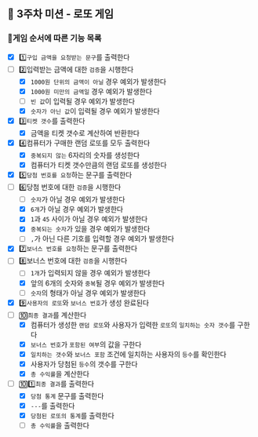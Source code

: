 ## 🎰 3주차 미션 - 로또 게임

### 🎫게임 순서에 따른 기능 목록

- [x] 1️⃣`구입 금액을 요청받는 문구`를 출력한다
- [ ] 2️⃣입력받는 금액에 대한 `검증`을 시행한다
    - [x] `1000원 단위의 금액이 아닐` 경우 예외가 발생한다
    - [x] `1000원 미만의 금액일` 경우 예외가 발생한다
    - [ ] `빈 값`이 입력될 경우 예외가 발생한다
    - [x] `숫자가 아닌 값`이 입력될 경우 예외가 발생한다
- [x] 3️⃣`티켓 갯수`를 출력한다
    - [x] 금액을 티켓 갯수로 계산하여 반환한다
- [x] 4️⃣컴퓨터가 구매한 랜덤 로또를 모두 출력한다
    - [x] `중복되지 않는` 6자리의 숫자를 생성한다
    - [x] 컴퓨터가 티켓 갯수만큼의 랜덤 로또를 생성한다
- [x] 5️⃣`당첨 번호를 요청`하는 문구를 출력한다
- [ ] 6️⃣당첨 번호에 대한 `검증`을 시행한다
    - [ ] `숫자`가 아닐 경우 예외가 발생한다
    - [x] `6개`가 아닐 경우 예외가 발생한다
    - [x] `1`과 `45` 사이가 아닐 경우 예외가 발생한다
    - [x] `중복되는 숫자`가 있을 경우 예외가 발생한다
    - [ ] `,`가 아닌 다른 기호를 입력할 경우 예외가 발생한다
- [x] 7️⃣`보너스 번호를 요청`하는 문구를 출력한다
- [ ] 8️⃣보너스 번호에 대한 `검증`을 시행한다
    - [ ] `1개`가 입력되지 않을 경우 예외가 발생한다
    - [x] 앞의 6개의 숫자와 `중복`될 경우 예외가 발생한다
    - [ ] `숫자`의 형태가 아닐 경우 예외가 발생한다
- [x] 9️⃣`사용자의 로또`와 `보너스 번호`가 생성 완료된다
- [ ] 🔟`최종 결과`를 계산한다
    - [x] 컴퓨터가 생성한 `랜덤 로또`와 사용자가 입력한 `로또`의 `일치하는 숫자 갯수`를 구한다
    - [x] `보너스 번호`가 `포함된 여부`의 값을 구한다
    - [x] `일치하는 갯수`와 `보너스 포함` 조건에 일치하는 사용자의 `등수`를 확인한다
    - [x] 사용자가 당첨된 `등수`의 갯수를 구한다
    - [x] `총 수익률`을 계산한다
- [ ] 🔟1️⃣`최종 결과`를 출력한다
    - [x] `당첨 통계` 문구를 출력한다
    - [x] `---`를 출력한다
    - [x] `당첨된 로또의 통계`를 출력한다
    - [ ] `총 수익률`을 출력한다
